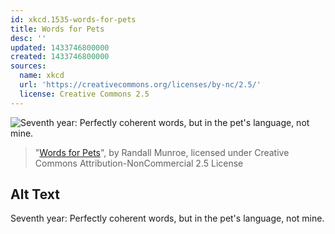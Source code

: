 ```yaml
---
id: xkcd.1535-words-for-pets
title: Words for Pets
desc: ''
updated: 1433746800000
created: 1433746800000
sources:
  name: xkcd
  url: 'https://creativecommons.org/licenses/by-nc/2.5/'
  license: Creative Commons 2.5
---
```

![Seventh year: Perfectly coherent words, but in the pet's language, not mine.](https://imgs.xkcd.com/comics/words_for_pets.png)
> "[Words for Pets](https://xkcd.com/1535/)", by Randall Munroe, licensed under Creative Commons Attribution-NonCommercial 2.5 License

## Alt Text
Seventh year: Perfectly coherent words, but in the pet's language, not mine.
